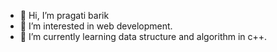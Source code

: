 - 👋 Hi, I’m pragati barik
- 👀 I’m interested in web development.
- 🌱 I’m currently learning data structure and algorithm in c++.

<!---
Prgs058/Prgs058 is a ✨ special ✨ repository because its `README.md` (this file) appears on your GitHub profile.
You can click the Preview link to take a look at your changes.
--->
